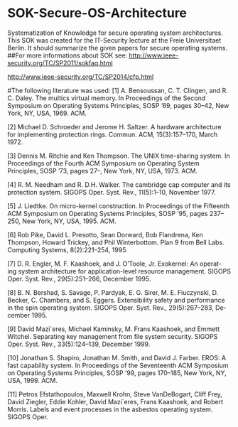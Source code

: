 # SOK-Secure-OS-Architecture
Systematization of Knowledge for secure operating system architectures.
This SOK was created for the IT-Security lecture at the Freie Universitaet Berlin.
It should summarize the given papers for secure operating systems.
##For more informations about SOK see:
  http://www.ieee-security.org/TC/SP2011/sokfaq.html
  
  http://www.ieee-security.org/TC/SP2014/cfp.html
  
#The following literature was used:
  [1] A. Bensoussan, C. T. Clingen, and R. C. Daley. The multics virtual memory.
  In Proceedings of the Second Symposium on Operating Systems Principles,
  SOSP ’69, pages 30–42, New York, NY, USA, 1969. ACM.
  
  [2] Michael D. Schroeder and Jerome H. Saltzer. A hardware architecture for
  implementing protection rings. Commun. ACM, 15(3):157–170, March 1972.
  
  [3] Dennis M. Ritchie and Ken Thompson. The UNIX time-sharing system. In
  Proceedings of the Fourth ACM Symposium on Operating System Principles,
  SOSP ’73, pages 27–, New York, NY, USA, 1973. ACM.
  
  [4] R. M. Needham and R. D.H. Walker. The cambridge cap computer and its
  protection system. SIGOPS Oper. Syst. Rev., 11(5):1–10, November 1977.
  
  [5] J. Liedtke. On micro-kernel construction. In Proceedings of the Fifteenth ACM
  Symposium on Operating Systems Principles, SOSP ’95, pages 237–250, New
  York, NY, USA, 1995. ACM.
  
  [6] Rob Pike, David L. Presotto, Sean Dorward, Bob Flandrena, Ken Thompson,
  Howard Trickey, and Phil Winterbottom. Plan 9 from Bell Labs. Computing
  Systems, 8(2):221–254, 1995.
  
  [7] D. R. Engler, M. F. Kaashoek, and J. O’Toole, Jr. Exokernel: An operat-
  ing system architecture for application-level resource management. SIGOPS
  Oper. Syst. Rev., 29(5):251–266, December 1995.
  
  [8] B. N. Bershad, S. Savage, P. Pardyak, E. G. Sirer, M. E. Fiuczynski,
  D. Becker, C. Chambers, and S. Eggers. Extensibility safety and performance
  in the spin operating system. SIGOPS Oper. Syst. Rev., 29(5):267–283, De-
  cember 1995.
  
  [9] David Mazi`eres, Michael Kaminsky, M. Frans Kaashoek, and Emmett
  Witchel. Separating key management from file system security. SIGOPS
  Oper. Syst. Rev., 33(5):124–139, December 1999.
  
  [10] Jonathan S. Shapiro, Jonathan M. Smith, and David J. Farber. EROS: A
  fast capability system. In Proceedings of the Seventeenth ACM Symposium
  on Operating Systems Principles, SOSP ’99, pages 170–185, New York, NY,
  USA, 1999. ACM.
  
  [11] Petros Efstathopoulos, Maxwell Krohn, Steve VanDeBogart, Cliff Frey, David
  Ziegler, Eddie Kohler, David Mazi`eres, Frans Kaashoek, and Robert Morris.
  Labels and event processes in the asbestos operating system. SIGOPS Oper.
